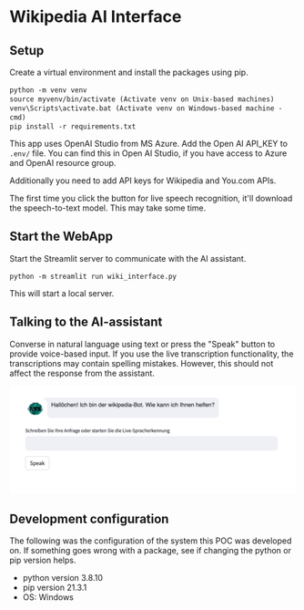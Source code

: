 # Wikipedia AI Interface

## Setup 
Create a virtual environment and install the packages using pip.
````
python -m venv venv
source myvenv/bin/activate (Activate venv on Unix-based machines)
venv\Scripts\activate.bat (Activate venv on Windows-based machine - cmd)
pip install -r requirements.txt
````
This app uses OpenAI Studio from MS Azure. 
Add the Open AI API_KEY to `.env/` file. You can find this in Open AI Studio, if you have access to Azure and OpenAI resource group. 

Additionally you need to add API keys for Wikipedia and You.com APIs. 

The first time you click the button for live speech recognition, it'll download the speech-to-text model. This may take some time. 

## Start the WebApp 
Start the Streamlit server to communicate with the AI assistant. 
```
python -m streamlit run wiki_interface.py
```
This will start a local server. 

## Talking to the AI-assistant 
Converse in natural language using text or press the "Speak" button to provide voice-based input. 
If you use the live transcription functionality, the transcriptions may contain spelling mistakes. 
However, this should not affect the response from the assistant. 

![image](data/demo.png)


## Development configuration
The following was the configuration of the system this POC was developed on. 
If something goes wrong with a package, see if changing the python or pip version helps. 

- python version 3.8.10 
- pip version 21.3.1 
- OS: Windows